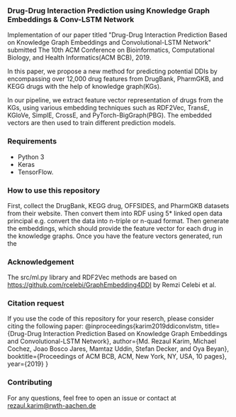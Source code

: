 ### Drug-Drug Interaction Prediction using Knowledge Graph Embeddings & Conv-LSTM Network
Implementation of our paper titled "Drug-Drug Interaction Prediction Based on Knowledge Graph Embeddings and Convolutional-LSTM Network" submitted The 10th ACM Conference on Bioinformatics, Computational Biology, and Health Informatics(ACM BCB), 2019.

In this paper, we propose a new method for predicting potential DDIs by encompassing over 12,000 drug features from DrugBank, PharmGKB, and KEGG drugs with the help of knowledge graph(KGs). 

In our pipeline, we extract feature vector representation of drugs from the KGs, using various embedding techniques such as RDF2Vec, TransE, KGloVe, SimplE, CrossE, and PyTorch-BigGraph(PBG). The embedded vectors are then used to train different prediction models.

### Requirements
* Python 3
* Keras 
* TensorFlow.

### How to use this repository
  First, collect the DrugBank, KEGG drug, OFFSIDES, and PharmGKB datasets from their website. 
  Then convert them into RDF using 5* linked open data principal e.g. convert the data into n-triple or n-quad format. 
  Then generate the embeddings, which should provide the feature vector for each drug in the knowledge graphs.
  Once you have the feature vectors generated, run the 

### Acknowledgement
The src/ml.py library and RDF2Vec methods are based on https://github.com/rcelebi/GraphEmbedding4DDI by Remzi Celebi et al. 

### Citation request
If you use the code of this repository for your reserch, please consider citing the following paper: 
    @inproceedings{karim2019ddiconvlstm,
        title={Drug-Drug Interaction Prediction Based on Knowledge Graph Embeddings and Convolutional-LSTM Network},
        author={Md. Rezaul Karim, Michael Cochez, Joao Bosco Jares, Mamtaz Uddin, Stefan Decker, and Oya Beyan},
        booktitle={Proceedings of ACM BCB, ACM, New York, NY, USA, 10 pages},
        year={2019}
    }

### Contributing
For any questions, feel free to open an issue or contact at rezaul.karim@rwth-aachen.de
